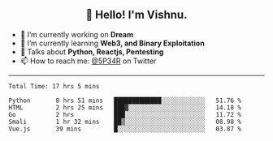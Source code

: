 <h2 align="center">👋 Hello! I'm Vishnu.</h2>


- 🔭 I’m currently working on **Dream**
- 🌱 I’m currently learning **Web3, and Binary Exploitation**
- 💬 Talks about **Python, Reactjs, Pentesting**
- 📫 How to reach me: [@5P34R](https://twitter.com/Vishnu27302693) on Twitter

---
<!--START_SECTION:waka-->

```text
Total Time: 17 hrs 5 mins

Python       8 hrs 51 mins   █████████████░░░░░░░░░░░░   51.76 %
HTML         2 hrs 25 mins   ███▓░░░░░░░░░░░░░░░░░░░░░   14.18 %
Go           2 hrs           ███░░░░░░░░░░░░░░░░░░░░░░   11.72 %
Smali        1 hr 32 mins    ██▒░░░░░░░░░░░░░░░░░░░░░░   08.98 %
Vue.js       39 mins         █░░░░░░░░░░░░░░░░░░░░░░░░   03.87 %
```

<!--END_SECTION:waka-->

